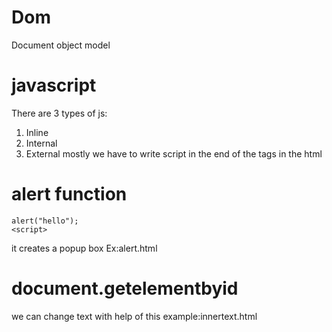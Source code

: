 # Dom
Document object model
# javascript
There are 3 types of js:
1. Inline
2. Internal
3. External
mostly we have to write script in the end of the tags in the html
# alert function
```<script>
alert("hello");
<script>
```
it creates a popup box
Ex:alert.html 
# document.getelementbyid
we can change text with help of this 
example:innertext.html